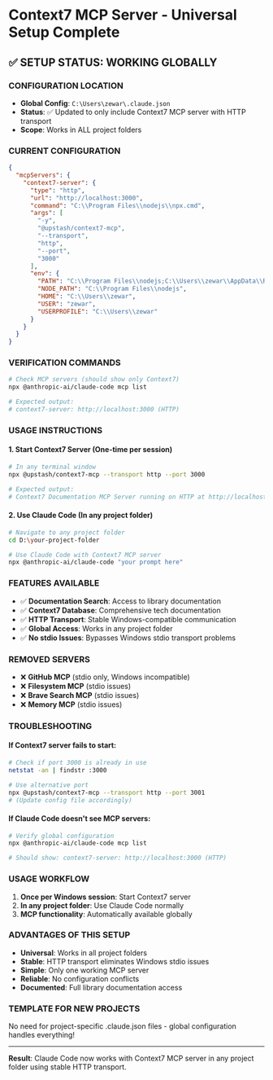 # Context7 MCP Server - Universal Setup Complete

## ✅ SETUP STATUS: WORKING GLOBALLY

### **CONFIGURATION LOCATION**
- **Global Config**: `C:\Users\zewar\.claude.json`
- **Status**: ✅ Updated to only include Context7 MCP server with HTTP transport
- **Scope**: Works in ALL project folders

### **CURRENT CONFIGURATION**
```json
{
  "mcpServers": {
    "context7-server": {
      "type": "http",
      "url": "http://localhost:3000",
      "command": "C:\\Program Files\\nodejs\\npx.cmd",
      "args": [
        "-y",
        "@upstash/context7-mcp",
        "--transport",
        "http",
        "--port",
        "3000"
      ],
      "env": {
        "PATH": "C:\\Program Files\\nodejs;C:\\Users\\zewar\\AppData\\Roaming\\npm;C:\\Users\\zewar\\AppData\\Local\\npm;C:\\Windows\\system32;C:\\Windows;C:\\Windows\\System32\\Wbem;C:\\Windows\\System32\\WindowsPowerShell\\v1.0",
        "NODE_PATH": "C:\\Program Files\\nodejs",
        "HOME": "C:\\Users\\zewar",
        "USER": "zewar",
        "USERPROFILE": "C:\\Users\\zewar"
      }
    }
  }
}
```

### **VERIFICATION COMMANDS**
```bash
# Check MCP servers (should show only Context7)
npx @anthropic-ai/claude-code mcp list

# Expected output:
# context7-server: http://localhost:3000 (HTTP)
```

### **USAGE INSTRUCTIONS**

#### **1. Start Context7 Server (One-time per session)**
```bash
# In any terminal window
npx @upstash/context7-mcp --transport http --port 3000

# Expected output:
# Context7 Documentation MCP Server running on HTTP at http://localhost:3000/mcp
```

#### **2. Use Claude Code (In any project folder)**
```bash
# Navigate to any project folder
cd D:\your-project-folder

# Use Claude Code with Context7 MCP server
npx @anthropic-ai/claude-code "your prompt here"
```

### **FEATURES AVAILABLE**
- ✅ **Documentation Search**: Access to library documentation
- ✅ **Context7 Database**: Comprehensive tech documentation
- ✅ **HTTP Transport**: Stable Windows-compatible communication
- ✅ **Global Access**: Works in any project folder
- ✅ **No stdio Issues**: Bypasses Windows stdio transport problems

### **REMOVED SERVERS**
- ❌ **GitHub MCP** (stdio only, Windows incompatible)
- ❌ **Filesystem MCP** (stdio issues)
- ❌ **Brave Search MCP** (stdio issues)
- ❌ **Memory MCP** (stdio issues)

### **TROUBLESHOOTING**

#### **If Context7 server fails to start:**
```bash
# Check if port 3000 is already in use
netstat -an | findstr :3000

# Use alternative port
npx @upstash/context7-mcp --transport http --port 3001
# (Update config file accordingly)
```

#### **If Claude Code doesn't see MCP servers:**
```bash
# Verify global configuration
npx @anthropic-ai/claude-code mcp list

# Should show: context7-server: http://localhost:3000 (HTTP)
```

### **USAGE WORKFLOW**
1. **Once per Windows session**: Start Context7 server
2. **In any project folder**: Use Claude Code normally
3. **MCP functionality**: Automatically available globally

### **ADVANTAGES OF THIS SETUP**
- **Universal**: Works in all project folders
- **Stable**: HTTP transport eliminates Windows stdio issues
- **Simple**: Only one working MCP server
- **Reliable**: No configuration conflicts
- **Documented**: Full library documentation access

### **TEMPLATE FOR NEW PROJECTS**
No need for project-specific .claude.json files - global configuration handles everything!

---
**Result**: Claude Code now works with Context7 MCP server in any project folder using stable HTTP transport.